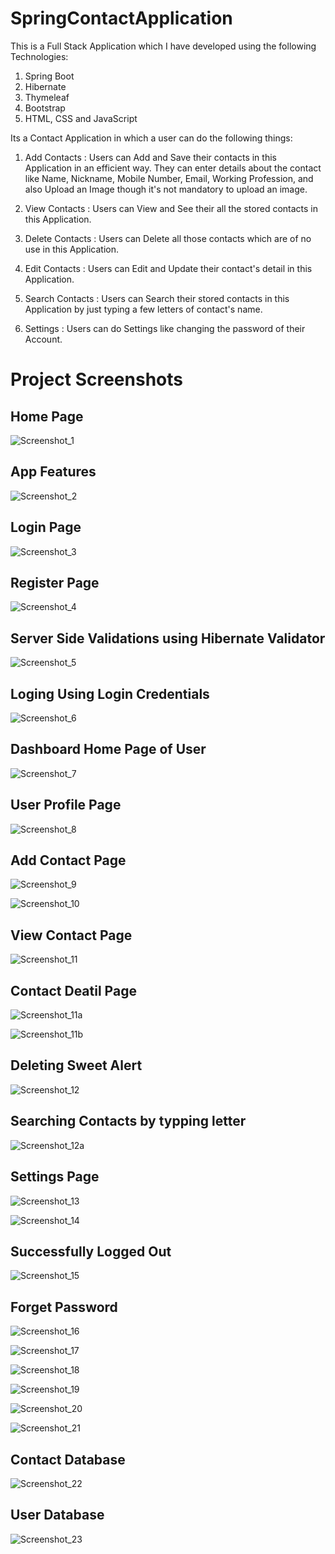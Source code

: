 # SpringContactApplication

This is a Full Stack Application which I have developed using the following Technologies:
1. Spring Boot
2. Hibernate
3. Thymeleaf
4. Bootstrap
5. HTML, CSS and JavaScript

Its a Contact Application in which a user can do the following things:

1. Add Contacts : 
Users can Add and Save their contacts in this Application in an efficient way. 
They can enter details about the contact like Name, Nickname, Mobile Number, Email, Working Profession, 
and also Upload an Image though it's not mandatory to upload an image.

2. View Contacts :
Users can View and See their all the stored contacts in this Application.

3. Delete Contacts :
Users can Delete all those contacts which are of no use in this Application.

4. Edit Contacts :
Users can Edit and Update their contact's detail in this Application.

5. Search Contacts :
Users can Search their stored contacts in this Application by just typing a few letters of contact's name.

6. Settings :
Users can do Settings like changing the password of their Account.

# Project Screenshots

## Home Page
![Screenshot_1](https://user-images.githubusercontent.com/41969044/112973071-8cd2fe00-916e-11eb-81e1-baae331ed115.png)

## App Features
![Screenshot_2](https://user-images.githubusercontent.com/41969044/112973086-8fcdee80-916e-11eb-8247-7b5657db5a59.png)

## Login Page
![Screenshot_3](https://user-images.githubusercontent.com/41969044/112973093-92304880-916e-11eb-9c85-3b51027ca4c4.png)

## Register Page
![Screenshot_4](https://user-images.githubusercontent.com/41969044/112973105-9492a280-916e-11eb-8987-13ceaa316cdf.png)

## Server Side Validations using Hibernate Validator
![Screenshot_5](https://user-images.githubusercontent.com/41969044/112973112-96f4fc80-916e-11eb-9f0f-50e3a59dd992.png)

## Loging Using Login Credentials
![Screenshot_6](https://user-images.githubusercontent.com/41969044/112973137-9f4d3780-916e-11eb-983b-d57ab3884157.png)

## Dashboard Home Page of User
![Screenshot_7](https://user-images.githubusercontent.com/41969044/112973144-a1af9180-916e-11eb-8d54-c77e741f95b4.png)

## User Profile Page
![Screenshot_8](https://user-images.githubusercontent.com/41969044/112973149-a2e0be80-916e-11eb-94cf-4e33451eef97.png)

## Add Contact Page
![Screenshot_9](https://user-images.githubusercontent.com/41969044/112973159-a4aa8200-916e-11eb-9f65-461ddcbdaf94.png)

![Screenshot_10](https://user-images.githubusercontent.com/41969044/112973168-a83e0900-916e-11eb-9127-8d338cba777e.png)

## View Contact Page
![Screenshot_11](https://user-images.githubusercontent.com/41969044/112973178-aaa06300-916e-11eb-8e0a-68bd75d91379.png)

## Contact Deatil Page
![Screenshot_11a](https://user-images.githubusercontent.com/41969044/112973187-ad02bd00-916e-11eb-984f-f5c914e80e6f.png)

![Screenshot_11b](https://user-images.githubusercontent.com/41969044/112973192-ae33ea00-916e-11eb-8982-c06019fb58e2.png)

## Deleting Sweet Alert
![Screenshot_12](https://user-images.githubusercontent.com/41969044/112973201-b12eda80-916e-11eb-9f62-d0f5da3746c7.png)

## Searching Contacts by typping letter
![Screenshot_12a](https://user-images.githubusercontent.com/41969044/112973207-b2600780-916e-11eb-9e1b-3fcbe8726df7.png)

## Settings Page
![Screenshot_13](https://user-images.githubusercontent.com/41969044/112973221-b5f38e80-916e-11eb-8123-8c864a85d013.png)

![Screenshot_14](https://user-images.githubusercontent.com/41969044/112973227-b7bd5200-916e-11eb-8987-af52c7121752.png)

## Successfully Logged Out
![Screenshot_15](https://user-images.githubusercontent.com/41969044/112973236-b8ee7f00-916e-11eb-89c4-257eac991ddc.png)

## Forget Password
![Screenshot_16](https://user-images.githubusercontent.com/41969044/112973242-ba1fac00-916e-11eb-831d-acf1a196b4d7.png)

![Screenshot_17](https://user-images.githubusercontent.com/41969044/112973248-bc820600-916e-11eb-8c76-dbed9e8a0fab.png)

![Screenshot_18](https://user-images.githubusercontent.com/41969044/112973259-c0ae2380-916e-11eb-9f90-b04375df957e.png)

![Screenshot_19](https://user-images.githubusercontent.com/41969044/112973267-c3107d80-916e-11eb-8bd9-ee6bb0af835b.png)

![Screenshot_20](https://user-images.githubusercontent.com/41969044/112973270-c3a91400-916e-11eb-969e-e02a0ffe4347.png)

![Screenshot_21](https://user-images.githubusercontent.com/41969044/112973274-c4da4100-916e-11eb-89be-1c00e027cfb9.png)

## Contact Database
![Screenshot_22](https://user-images.githubusercontent.com/41969044/112973281-c60b6e00-916e-11eb-8cdf-bfa9f6cdf837.png)

## User Database
![Screenshot_23](https://user-images.githubusercontent.com/41969044/112973287-c86dc800-916e-11eb-9d43-04cb73abd31f.png)

